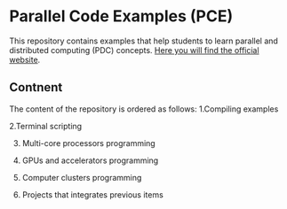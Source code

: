 # Parallel Code Examples (PCE)
This repository contains examples that help students to learn parallel and distributed computing (PDC) concepts. [Here you will find the official website](http://javierip.github.io/parallel-code-examples/).

## Contnent
The content of the repository is ordered as follows:
1.Compiling examples 

2.Terminal scripting 

3. Multi-core processors programming 

4. GPUs and accelerators  programming 

5. Computer clusters  programming 

6. Projects that integrates previous items 
